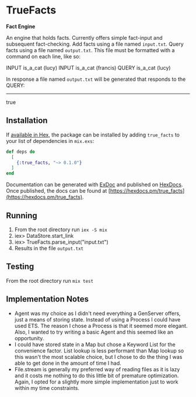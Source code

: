 # TrueFacts

**Fact Engine**

An engine that holds facts. Currently offers simple fact-input and subsequent fact-checking. Add facts using a file named `input.txt`. Query facts using a file named `output.txt`. This file must be formatted with a command on each line, like so:

INPUT is_a_cat (lucy)
INPUT is_a_cat (francis)
QUERY is_a_cat (lucy)

In response a file named `output.txt` will be generated that responds to the QUERY:

---
true

## Installation

If [available in Hex](https://hex.pm/docs/publish), the package can be installed
by adding `true_facts` to your list of dependencies in `mix.exs`:

```elixir
def deps do
  [
    {:true_facts, "~> 0.1.0"}
  ]
end
```

Documentation can be generated with [ExDoc](https://github.com/elixir-lang/ex_doc)
and published on [HexDocs](https://hexdocs.pm). Once published, the docs can
be found at [https://hexdocs.pm/true_facts](https://hexdocs.pm/true_facts).

## Running

1. From the root directory run `iex -S mix`
2. iex> DataStore.start_link
3. iex> TrueFacts.parse_input("input.txt")
4. Results in the file `output.txt`

## Testing

From the root directory run `mix test`

## Implementation Notes

- Agent was my choice as I didn't need everything a GenServer offers, just a means of storing state. Instead of using a Process I could have used ETS. The reason I chose a Process is that it seemed more elegant. Also, I wanted to try writing a basic Agent and this seemed like an opportunity.
- I could have stored state in a Map but chose a Keyword List for the convenience factor. List lookup is less performant than Map lookup so this wasn't the most scalable choice, but I chose to do the thing I was able to get done in the amount of time I had.
- File.stream is generally my preferred way of reading files as it is lazy and it costs me nothing to do this little bit of premature optimization. Again, I opted for a slightly more simple implementation just to work within my time constraints.
